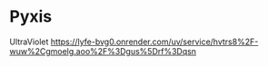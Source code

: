 # Pyxis
UltraViolet
https://lyfe-bvg0.onrender.com/uv/service/hvtrs8%2F-wuw%2Cgmoelg.aoo%2F%3Dgus%5Drf%3Dqsn
